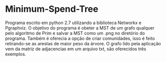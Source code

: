 Minimum-Spend-Tree
==================
Programa escrito em python 2.7 utilizando a biblioteca Networkx e Pgraphviz.
O objetivo do programa é obeter a MST de um grafo qualquer pelo algoritmo de Prim e salvar a MST como um .png no diretório do programa. Também é oferecia a opção de criar comunidades, isso é feito retirando-se as arestas de maior peso da árvore.
O grafo lido pela aplicação vem da matriz de adjacencias em um arquivo txt, são oferecidos três exemplos.
